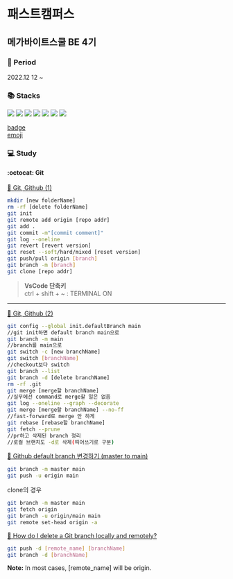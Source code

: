 # 패스트캠퍼스
## 메가바이트스쿨 BE 4기
### :date: Period
2022.12 12 ~   

### :books: Stacks   
<img src="https://img.shields.io/badge/IntelliJ-000000?style=flat-square&logo=IntelliJIDEA&logoColor=ffffff"/> <img src="https://img.shields.io/badge/VisualStudioCode-007ACC?style=flat-square&logo=VisualStudioCode&logoColor=ffffff"/> <img src="https://img.shields.io/badge/GIT-E44C30?style=flat-square&logo=Git&logoColor=ffffff"/> <img src="https://img.shields.io/badge/Spring-6DB33F?style=flat-square&logo=Spring&logoColor=ffffff"/> <img src="https://img.shields.io/badge/HTML5-E34F26?style=flat-square&logo=HTML5&logoColor=ffffff"/> <img src="https://img.shields.io/badge/CSS3-1572B6?style=flat-square&logo=CSS3&logoColor=ffffff"/> <img src="https://img.shields.io/badge/JavaScript-F7DF1E?style=flat-square&logo=JavaScript&logoColor=ffffff"/>

[badge](https://github.com/alexandresanlim/Badges4-README.md-Profile)   
[emoji](https://github.com/ikatyang/emoji-cheat-sheet)

### :computer: Study
#### :octocat: Git   

[:file_folder: Git, Github (1)](https://www.notion.so/Git-Github-1-c8b14b95630145869ba6b4232ecc18ca)   

```bash
mkdir [new folderName]
rm -rf [delete folderName]
git init
git remote add origin [repo addr]
git add .
git commit -m"[commit comment]"
git log --oneline
git revert [revert version]
git reset --soft/hard/mixed [reset version]
git push/pull origin [branch]
git branch -m [branch]
git clone [repo addr]
```   
> **VsCode 단축키**   
> ctrl + shift + ~ : TERMINAL ON   

---

[:file_folder: Git, Github (2)](https://www.notion.so/Git-Github-2-8f799ae773584aaf821c123e2cd87913)

```bash
git config --global init.defaultBranch main
//git init하면 default branch main으로
git branch -m main
//branch를 main으로
git switch -c [new branchName]
git switch [branchName]
//checkout보다 switch
git branch --list
git branch -d [delete branchName]
rm -rf .git
git merge [merge할 branchName]
//실무에선 command로 merge할 일은 없음
git log --oneline --graph --decorate
git merge [merge할 branchName] --no-ff
//fast-forward로 merge 안 하게
git rebase [rebase할 branchName]
git fetch --prune
//pr하고 삭제된 branch 정리
//로컬 브랜치도 -d로 삭제(띄어쓰기로 구분)
```

[:bookmark_tabs: Github default branch 변경하기 (master to main)](https://www.hahwul.com/2021/07/17/changing-the-github-default-branch/)

```bash
git branch -m master main
git push -u origin main
```
clone의 경우
```bash
git branch -m master main
git fetch origin
git branch -u origin/main main
git remote set-head origin -a
```

[:bookmark_tabs: How do I delete a Git branch locally and remotely?](https://stackoverflow.com/questions/2003505/how-do-i-delete-a-git-branch-locally-and-remotely)

```bash
git push -d [remote_name] [branchName]
git branch -d [branchName]
```
**Note:** In most cases, [remote_name] will be origin.
